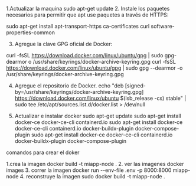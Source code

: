 1.Actualizar la maquina
 sudo apt-get update
2. Instale los paquetes necesarios para permitir que apt use paquetes a través de HTTPS: 

sudo apt-get install apt-transport-https ca-certificates curl software-properties-common

3. Agregue la clave GPG oficial de Docker: 

curl -fsSL https://download.docker.com/linux/ubuntu/gpg | sudo gpg-dearmor o /usr/share/keyrings/docker-archive-keyring.gpg
 curl -fsSL https://download.docker.com/linux/ubuntu/gpg | sudo gpg --dearmor -o /usr/share/keyrings/docker-archive-keyring.gpg


4. Agregue el repositorio de Docker. 
echo "deb [signed-by=/usr/share/keyrings/docker-archive-keyring.gpg] https://download.docker.com/linux/ubuntu 
$(lsb_release -cs) stable" | sudo tee /etc/apt/sources.list.d/docker.list > /dev/null 

5. Actualizar e instalar docker 
sudo apt-get update 
sudo apt-get install docker-ce docker-ce-cli containerd.io
sudo apt-get install docker-ce docker-ce-cli containerd.io docker-buildx-plugin docker-compose-plugin
sudo apt-get install docker-ce docker-ce-cli containerd.io docker-buildx-plugin docker-compose-plugin

comandos para crear el doker

1.crea la imagen
docker build -t miapp-node .
2. ver las imagenes
docker images
3. correr la imagen
docker run --env-file .env -p 8000:8000 miapp-node
4. reconstruye la imagen
sudo docker build -t miapp-node .


